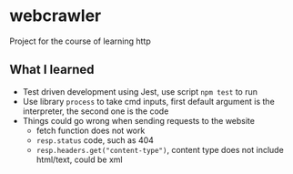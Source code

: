# webcrawler
Project for the course of learning http

## What I learned
- Test driven development using Jest, use script `npm test` to run
- Use library `process` to take cmd inputs, first default argument is the interpreter, the second one is the code
- Things could go wrong when sending requests to the website
    - fetch function does not work
    - `resp.status` code, such as 404
    - `resp.headers.get("content-type")`, content type does not include html/text, could be xml